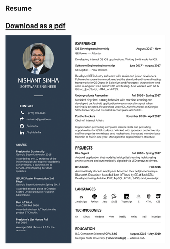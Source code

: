 ## Resume

[Download as a pdf](https://github.com/Nishnha/resume/raw/master/resume.pdf)
---

![image of the resume](src/img/resume.png)
